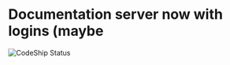 
# Documentation server now with logins (maybe

![CodeShip Status](https://codeship.com/projects/001ee650-be88-0134-47d2-0687878db410/status?branch=master)

